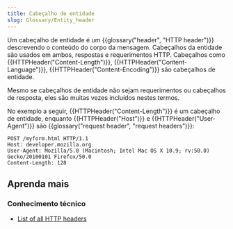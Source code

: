 ```yaml
---
title: Cabeçalho de entidade
slug: Glossary/Entity_header
---
```


Um cabeçalho de entidade é um {{glossary("header", "HTTP header")}} descrevendo o conteúdo do corpo da mensagem. Cabeçalhos da entidade são usados em ambos, respostas e requerimentos HTTP. Cabeçalhos como {{HTTPHeader("Content-Length")}}, {{HTTPHeader("Content-Language")}}, {{HTTPHeader("Content-Encoding")}} são cabeçalhos de entidade.

Mesmo se cabeçalhos de entidade não sejam requerimentos ou cabeçalhos de resposta, eles são muitas vezes incluídos nestes termos.

No exemplo a seguir, {{HTTPHeader("Content-Length")}} é um cabeçalho de entidade, enquanto {{HTTPHeader("Host")}} e {{HTTPHeader("User-Agent")}} são {{glossary("request header", "request headers")}}:

```
POST /myform.html HTTP/1.1
Host: developer.mozilla.org
User-Agent: Mozilla/5.0 (Macintosh; Intel Mac OS X 10.9; rv:50.0) Gecko/20100101 Firefox/50.0
Content-Length: 128
```

## Aprenda mais

### Conhecimento técnico

- [List of all HTTP headers](/pt-BR/docs/Web/HTTP/Headers)

